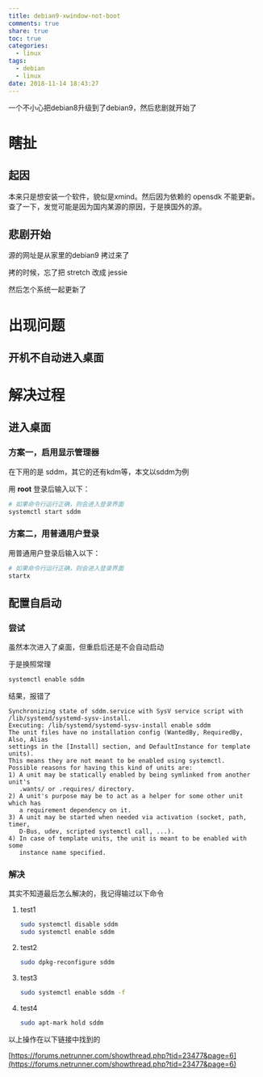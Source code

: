 ```yaml
---
title: debian9-xwindow-not-boot
comments: true
share: true
toc: true
categories:
  - linux
tags:
  - debian
  - linux
date: 2018-11-14 18:43:27
---
```


一个不小心把debian8升级到了debian9，然后悲剧就开始了

<!-- more -->  

# 瞎扯

## 起因

本来只是想安装一个软件，貌似是xmind。然后因为依赖的 opensdk 不能更新。查了一下，发觉可能是因为国内某源的原因，于是换国外的源。

## 悲剧开始

源的网址是从家里的debian9 拷过来了

拷的时候，忘了把 stretch 改成 jessie

然后怎个系统一起更新了

# 出现问题

## 开机不自动进入桌面

# 解决过程

## 进入桌面

### 方案一，启用显示管理器

在下用的是 sddm，其它的还有kdm等，本文以sddm为例 

用 **root** 登录后输入以下：
```bash
# 如果命令行运行正确，则会进入登录界面
systemctl start sddm
```

### 方案二，用普通用户登录
用普通用户登录后输入以下：
```bash
# 如果命令行运行正确，则会进入登录界面
startx
```

## 配置自启动

### 尝试

虽然本次进入了桌面，但重启后还是不会自动启动

于是换照常理

```bash
systemctl enable sddm
```

结果，报错了

```text
Synchronizing state of sddm.service with SysV service script with /lib/systemd/systemd-sysv-install.
Executing: /lib/systemd/systemd-sysv-install enable sddm
The unit files have no installation config (WantedBy, RequiredBy, Also, Alias
settings in the [Install] section, and DefaultInstance for template units).
This means they are not meant to be enabled using systemctl.
Possible reasons for having this kind of units are:
1) A unit may be statically enabled by being symlinked from another unit's
   .wants/ or .requires/ directory.
2) A unit's purpose may be to act as a helper for some other unit which has
   a requirement dependency on it.
3) A unit may be started when needed via activation (socket, path, timer,
   D-Bus, udev, scripted systemctl call, ...).
4) In case of template units, the unit is meant to be enabled with some
   instance name specified.
```

### 解决


其实不知道最后怎么解决的，我记得输过以下命令

1. test1
    ```bash
    sudo systemctl disable sddm
    sudo systemctl enable sddm
    ```

2. test2
    ```bash
    sudo dpkg-reconfigure sddm
    ```

3. test3
    ```bash
    sudo systemctl enable sddm -f
    ```

4. test4
    ```bash
    sudo apt-mark hold sddm
    ```


以上操作在以下链接中找到的

[https://forums.netrunner.com/showthread.php?tid=23477&page=6](https://forums.netrunner.com/showthread.php?tid=23477&page=6)